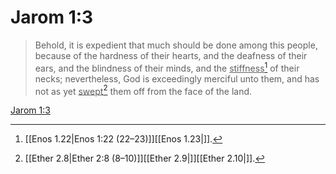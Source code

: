 # Jarom 1:3

> Behold, it is expedient that much should be done among this people, because of the hardness of their hearts, and the deafness of their ears, and the blindness of their minds, and the <u>stiffness</u>[^a] of their necks; nevertheless, God is exceedingly merciful unto them, and has not as yet <u>swept</u>[^b] them off from the face of the land.

[Jarom 1:3](https://www.churchofjesuschrist.org/study/scriptures/bofm/jarom/1?lang=eng&id=p3#p3)


[^a]: [[Enos 1.22|Enos 1:22 (22–23)]][[Enos 1.23|]].  
[^b]: [[Ether 2.8|Ether 2:8 (8–10)]][[Ether 2.9|]][[Ether 2.10|]].  

